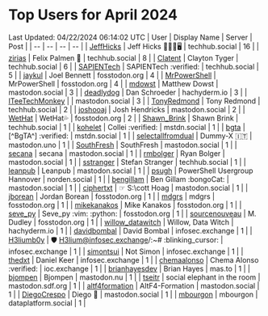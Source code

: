 # Top Users for April 2024
Last Updated: 04/22/2024 06:14:02 UTC
| User | Display Name | Server | Post |
| -- | -- | -- | -- |
| [JeffHicks](https://techhub.social/@JeffHicks) | Jeff Hicks 🐶🎼🍷🖥️ | techhub.social | 16 |
| [zirias](https://techhub.social/@zirias) | Felix Palmen 📯 | techhub.social | 8 |
| [Clatent](https://techhub.social/@Clatent) | Clayton Tyger | techhub.social | 6 |
| [SAPIENTech](https://techhub.social/@SAPIENTech) | SAPIENTech :verified: | techhub.social | 5 |
| [jaykul](https://fosstodon.org/@jaykul) | Joel Bennett | fosstodon.org | 4 |
| [MrPowerShell](https://fosstodon.org/@MrPowerShell) | MrPowerShell | fosstodon.org | 4 |
| [mdowst](https://mastodon.social/@mdowst) | Matthew Dowst | mastodon.social | 3 |
| [deadlydog](https://hachyderm.io/@deadlydog) | Dan Schroeder | hachyderm.io | 3 |
| [ITeeTechMonkey](https://mastodon.social/@ITeeTechMonkey) |  | mastodon.social | 3 |
| [TonyRedmond](https://techhub.social/@TonyRedmond) | Tony Redmond | techhub.social | 2 |
| [joshooaj](https://mastodon.social/@joshooaj) | Josh Hendricks | mastodon.social | 2 |
| [WetHat](https://fosstodon.org/@WetHat) | WetHat💦 | fosstodon.org | 2 |
| [Shawn_Brink](https://techhub.social/@Shawn_Brink) | Shawn Brink | techhub.social | 1 |
| [kohelet](https://mstdn.social/@kohelet) | Collei :verified: | mstdn.social | 1 |
| [bgta](https://mstdn.social/@bgta) | [^BgTA^] :verified: | mstdn.social | 1 |
| [selectallfromdual](https://mastodon.uno/@selectallfromdual) | Dummy-X 🇮🇹 | mastodon.uno | 1 |
| [SouthFresh](https://mastodon.social/@SouthFresh) | SouthFresh | mastodon.social | 1 |
| [secana](https://mastodon.social/@secana) | secana | mastodon.social | 1 |
| [rmbolger](https://mastodon.social/@rmbolger) | Ryan Bolger | mastodon.social | 1 |
| [sstranger](https://techhub.social/@sstranger) | Stefan Stranger | techhub.social | 1 |
| [leanpub](https://mastodon.social/@leanpub) | Leanpub | mastodon.social | 1 |
| [psugh](https://norden.social/@psugh) | PowerShell Usergroup Hannover | norden.social | 1 |
| [bengillam](https://mastodon.social/@bengillam) | Ben Gillam :bongoCat: | mastodon.social | 1 |
| [ciphertxt](https://mastodon.social/@ciphertxt) | ☞ S:\cott Hoag | mastodon.social | 1 |
| [jborean](https://fosstodon.org/@jborean) | Jordan Borean | fosstodon.org | 1 |
| [mdgrs](https://fosstodon.org/@mdgrs) | mdgrs | fosstodon.org | 1 |
| [mikekanakos](https://fosstodon.org/@mikekanakos) | Mike Kanakos | fosstodon.org | 1 |
| [seve_py](https://fosstodon.org/@seve_py) | Seve_py :vim: :python: | fosstodon.org | 1 |
| [sourcenouveau](https://fosstodon.org/@sourcenouveau) | M. Dudley | fosstodon.org | 1 |
| [willow_datawitch](https://hachyderm.io/@willow_datawitch) | Willow, Data Witch | hachyderm.io | 1 |
| [davidbombal](https://infosec.exchange/@davidbombal) | David Bombal | infosec.exchange | 1 |
| [H3liumb0y](https://infosec.exchange/@H3liumb0y) | 🛡 H3lium@infosec.exchange/:~# :blinking_cursor:​ | infosec.exchange | 1 |
| [simontsui](https://infosec.exchange/@simontsui) | Not Simon | infosec.exchange | 1 |
| [thedxt](https://infosec.exchange/@thedxt) | Daniel Keer | infosec.exchange | 1 |
| [chemaalonso](https://ioc.exchange/@chemaalonso) | Chema Alonso :verified: | ioc.exchange | 1 |
| [brianhayesdev](https://mas.to/@brianhayesdev) | Brian Hayes | mas.to | 1 |
| [bjompen](https://mastodon.nu/@bjompen) | Bjompen | mastodon.nu | 1 |
| [tseitr](https://mastodon.sdf.org/@tseitr) | social elephant in the room | mastodon.sdf.org | 1 |
| [altf4formation](https://mastodon.social/@altf4formation) | AltF4-Formation | mastodon.social | 1 |
| [DiegoCrespo](https://mastodon.social/@DiegoCrespo) | Diego 🌲 | mastodon.social | 1 |
| [mbourgon](https://dataplatform.social/@mbourgon) | mbourgon | dataplatform.social | 1 |
